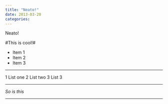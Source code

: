 ```yaml
---
title: "Neato!"
date: 2013-03-20
categories:
---
```

Neato!

#This is cool!#
 
* Item 1
* Item 2
* Item 3

----

1 List one
2 List two
3 List 3

----

_So is this_

----

